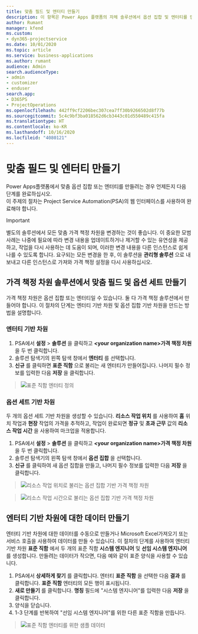 ```yaml
---
title: 맞춤 필드 및 엔터티 만들기
description: 이 항목은 Power Apps 플랫폼의 자체 솔루션에서 옵션 집합 및 엔터티를 만드는 방법을 설명합니다.
author: Rumant
manager: kfend
ms.custom:
- dyn365-projectservice
ms.date: 10/01/2020
ms.topic: article
ms.service: business-applications
ms.author: rumant
audience: Admin
search.audienceType:
- admin
- customizer
- enduser
search.app:
- D365PS
- ProjectOperations
ms.openlocfilehash: 442ff9cf2206bec307cea7ff30b9266502d8f77b
ms.sourcegitcommit: 5c4c9bf3ba018562d6cb3443c01d550489c415fa
ms.translationtype: HT
ms.contentlocale: ko-KR
ms.lasthandoff: 10/16/2020
ms.locfileid: "4080121"
---
```

# <a name="create-custom-fields-and-entities"></a>맞춤 필드 및 엔터티 만들기 

Power Apps플랫폼에서 맞춤 옵션 집합 또는 엔터티를 만들려는 경우 언제든지 다음 단계를 완료하십시오.  
이 주제의 절차는 Project Service Automation(PSA)의 웹 인터페이스를 사용하여 완료해야 합니다.

> [!IMPORTANT]
> 별도의 솔루션에서 모든 맞춤 가격 책정 차원을 변경하는 것이 좋습니다. 이 중요한 모범 사례는 나중에 필요에 따라 변경 내용을 업데이트하거나 제거할 수 있는 유연성을 제공하고, 작업을 다시 사용하는 데 도움이 되며, 이러한 변경 내용을 다른 인스턴스로 쉽게 나를 수 있도록 합니다. 요구되는 모든 변경을 한 후, 이 솔루션을 **관리형 솔루션** 으로 내보내고 다른 인스턴스로 가져와 가격 책정 설정을 다시 사용하십시오.

  
## <a name="create-custom-fields-and-option-sets-in-the-pricing-dimension-solution"></a>가격 책정 차원 솔루션에서 맞춤 필드 및 옵션 세트 만들기

가격 책정 차원은 옵션 집합 또는 엔터티일 수 있습니다. 둘 다 가격 책정 솔루션에서 만들어야 합니다. 이 절차의 단계는 엔터티 기반 차원 및 옵션 집합 기반 차원을 만드는 방법을 설명합니다.

### <a name="entity-based-dimensions"></a>엔터티 기반 차원

1. PSA에서 **설정** > **솔루션** 을 클릭하고 **\<your organization name>가격 책정 차원** 을 두 번 클릭합니다.
2. 솔루션 탐색기의 왼쪽 탐색 창에서 **엔터티** 를 선택합니다.
3. **신규** 를 클릭하면 **표준 직함** 으로 불리는 새 엔터티가 만들어집니다. 나머지 필수 정보를 입력한 다음 **저장** 을 클릭합니다.

> ![표준 직함 엔터티 정의](media/Standard-Title-entity-definition.png)


### <a name="option-set-based-dimensions"></a>옵션 세트 기반 차원 
두 개의 옵션 세트 기반 차원을 생성할 수 있습니다. **리소스 작업 위치** 를 사용하여 **홈** 위치 작업과 **현장** 작업의 가격을 추적하고, 작업이 완료되면 **정규** 및 **초과 근무** 값의 **리소스 작업 시간** 을 사용하여 마크업을 적용합니다.


1. PSA에서 **설정** > **솔루션** 을 클릭하고 **\<your organization name>가격 책정 차원** 을 두 번 클릭합니다. 
2. 솔루션 탐색기의 왼쪽 탐색 창에서 **옵션 집합** 을 선택합니다. 
3. **신규** 를 클릭하여 새 옵션 집합을 만들고, 나머지 필수 정보를 입력한 다음 **저장** 을 클릭합니다.

> ![리소스 작업 위치로 불리는 옵션 집합 기반 가격 책정 차원 ](media/Option-set-PD-called-Resource-Work-Location.png)

> ![리소스 작업 시간으로 불리는 옵션 집합 기반 가격 책정 차원 ](media/Option-set-PD-called-Resource-Work-Hours.PNG)


## <a name="create-data-for-entity-based-dimensions"></a>엔터티 기반 차원에 대한 데이터 만들기

엔터티 기반 차원에 대한 데이터를 수동으로 만들거나 Microsoft Excel가져오기 또는 서비스 호출을 사용하여 데이터를 만들 수 있습니다. 이 절차의 단계를 사용하여 엔터티 기반 차원 **표준 직함** 에서 두 개의 표준 직함 **시스템 엔지니어** 및 **선임 시스템 엔지니어** 를 생성합니다. 만들려는 데이터가 작으면, 다음 예와 같이 표준 양식을 사용할 수 있습니다.

1. PSA에서 **상세하게 찾기** 를 클릭합니다. 엔터티 **표준 직함** 을 선택한 다음 **결과** 를 클릭합니다. **표준 직함** 엔터티의 모든 행이 표시됩니다.
2. **새로 만들기** 를 클릭합니다. **명칭** 필드에 "시스템 엔지니어"를 입력한 다음 **저장** 을 클릭합니다.
3. 양식을 닫습니다. 
4. 1-3 단계를 반복하여 "선임 시스템 엔지니어"를 위한 다른 표준 직함을 만듭니다.

> ![표준 직함 엔터티를 위한 샘플 데이터 ](media/ST-data.png)


